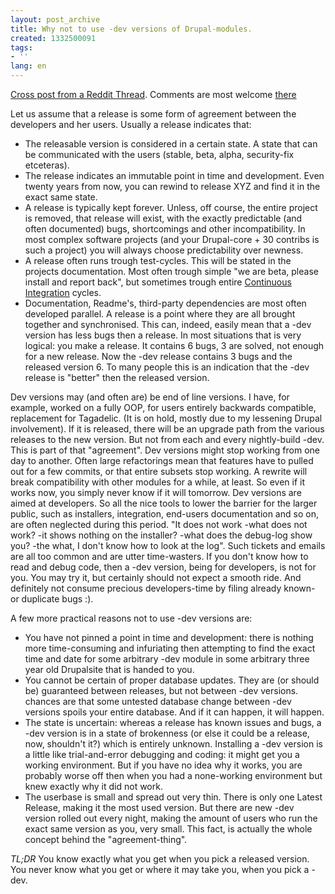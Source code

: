 ```yaml
---
layout: post_archive
title: Why not to use -dev versions of Drupal-modules.
created: 1332500091
tags:
- ''
lang: en
---
```

[Cross post from a Reddit Thread](http://www.reddit.com/r/drupal/comments/r8p2b/to_drupal_newbies_if_youre_not_yet_using_boost_do/). Comments are most welcome [there](http://www.reddit.com/r/drupal/comments/r8p2b/to_drupal_newbies_if_youre_not_yet_using_boost_do/c43zghj?context=3)

Let us assume that a release is some form of agreement between the developers and her users. Usually a release indicates that:

* The releasable version is considered in a certain state. A state that can be communicated with the users (stable, beta, alpha, security-fix etceteras).
* The release indicates an immutable point in time and development. Even twenty years from now, you can rewind to release XYZ and find it in the exact same state.
* A release is typically kept forever. Unless, off course, the entire project is removed, that release will exist, with the exactly predictable (and often documented) bugs, shortcomings and other incompatibility. In most complex software projects (and your Drupal-core + 30 contribs is such a project) you will always choose predictability over newness.
* A release often runs trough test-cycles. This will be stated in the projects documentation. Most often trough simple "we are beta, please install and report back", but sometimes trough entire [Continuous Integration](https://jenkins-ci.org/) cycles.
* Documentation, Readme's, third-party dependencies are most often developed parallel. A release is a point where they are all brought together and synchronised. This can, indeed, easily mean that a -dev version has less bugs then a release. In most situations that is very logical: you make a release. It contains 6 bugs, 3 are solved, not enough for a new release. Now the -dev release contains 3 bugs and the released version 6. To many people this is an indication that the -dev release is "better" then the released version.

Dev versions may (and often are) be end of line versions. I have, for example, worked on a fully OOP, for users entirely backwards compatible, replacement for Tagadelic. (It is on hold, mostly due to my lessening Drupal involvement). If it is released, there will be an upgrade path from the various releases to the new version. But not from each and every nightly-build -dev. This is part of that "agreement". Dev versions might stop working from one day to another. Often large refactorings mean that features have to pulled out for a few commits, or that entire subsets stop working. A rewrite will break compatibility with other modules for a while, at least. So even if it works now, you simply never know if it will tomorrow. Dev versions are aimed at developers. So all the nice tools to lower the barrier for the larger public, such as installers, integration, end-users documentation and so on, are often neglected during this period. "It does not work -what does not work? -it shows nothing on the installer? -what does the debug-log show you? -the what, I don't know how to look at the log". Such tickets and emails are all too common and are utter time-wasters. If you don't know how to read and debug code, then a -dev version, being for developers, is not for you. You may try it, but certainly should not expect a smooth ride. And definitely not consume precious developers-time by filing already known- or duplicate bugs :).

A few more practical reasons not to use -dev versions are:

* You have not pinned a point in time and development: there is nothing more time-consuming and infuriating then attempting to find the exact time and date for some arbitrary -dev module in some arbitrary three year old Drupalsite that is handed to you.
* You cannot be certain of proper database updates. They are (or should be) guaranteed between releases, but not between -dev versions. chances are that some untested database change between -dev versions spoils your entire database. And if it can happen, it will happen.
* The state is uncertain: whereas a release has known issues and bugs, a -dev version is in a state of brokenness (or else it could be a release, now, shouldn't it?) which is entirely unknown. Installing a -dev version is a little like trial-and-error debugging and coding: it might get you a working environment. But if you have no idea why it works, you are probably worse off then when you had a none-working environment but knew exactly why it did not work.
* The userbase is small and spread out very thin. There is only one Latest Release, making it the most used version. But there are new -dev version rolled out every night, making the amount of users who run the exact same version as you, very small. This fact, is actually the whole concept behind the "agreement-thing".

*TL;DR* You know exactly what you get when you pick a released version. You never know what you get or where it may take you, when you pick a -dev.
